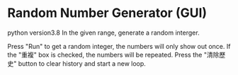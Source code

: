 # Random Number Generator (GUI)
python version3.8
In the given range, generate a random interger.

Press "Run" to get a random integer,
the numbers will only show out once.
If the "重複" box is checked, the numbers will be repeated.
Press the "清除歷史" button to clear history and start a new loop.

